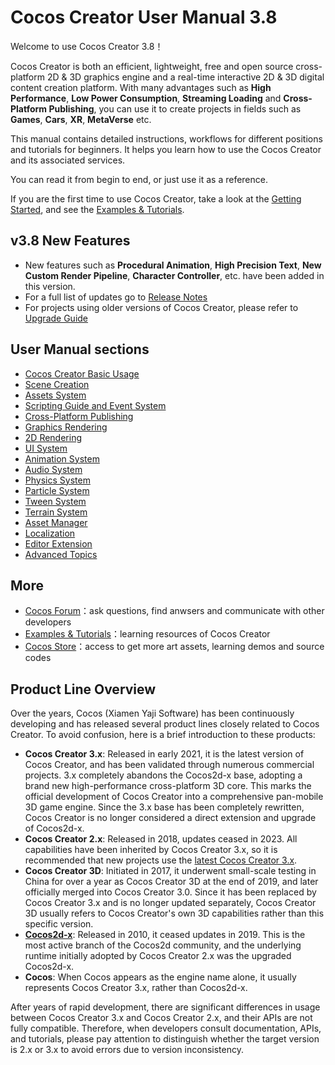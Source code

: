 # Cocos Creator User Manual 3.8

Welcome to use Cocos Creator 3.8！

Cocos Creator is both an efficient, lightweight, free and open source cross-platform 2D & 3D graphics engine and a real-time interactive 2D & 3D digital content creation platform. With many advantages such as **High Performance**, **Low Power Consumption**, **Streaming Loading** and **Cross-Platform Publishing**, you can use it to create projects in fields such as **Games**, **Cars**, **XR**, **MetaVerse** etc.

This manual contains detailed instructions, workflows for different positions and tutorials for beginners.
It helps you learn how to use the Cocos Creator and its associated services.

You can read it from begin to end, or just use it as a reference.

If you are the first time to use Cocos Creator, take a look at the [Getting Started](getting-started/index.md), and see the [Examples & Tutorials](./cases-and-tutorials/index.md).

## v3.8 New Features

- New features such as **Procedural Animation**, **High Precision Text**, **New Custom Render Pipeline**, **Character Controller**, etc. have been added in this version.
- For a full list of updates go to [Release Notes](https://www.cocos.com/creator-download)
- For projects using older versions of Cocos Creator, please refer to [Upgrade Guide](./release-notes/index.md)

## User Manual sections

- [Cocos Creator Basic Usage](getting-started/index.md)
- [Scene Creation](concepts/scene/index.md)
- [Assets System](asset/index.md)
- [Scripting Guide and Event System](scripting/index.md)
- [Cross-Platform Publishing](editor/publish/index.md)
- [Graphics Rendering](module-map/graphics.md)
- [2D Rendering](2d-object/2d-render/index.md)
- [UI System](2d-object/ui-system/index.md)
- [Animation System](animation/index.md)
- [Audio System](audio-system/overview.md)
- [Physics System](physics/index.md)
- [Particle System](particle-system/index.md)
- [Tween System](tween/index.md)
- [Terrain System](editor/terrain/index.md)
- [Asset Manager](asset/asset-manager.md)
- [Localization](editor/l10n/overview.md)
- [Editor Extension](editor/extension/readme.md)
- [Advanced Topics](advanced-topics/index.md)

## More

- [Cocos Forum](https://discuss.cocos2d-x.org/)：ask questions, find anwsers and communicate with other developers
- [Examples & Tutorials](./cases-and-tutorials/index.md)：learning resources of Cocos Creator
- [Cocos Store](https://store.cocos.com)：access to get more art assets, learning demos and source codes

## Product Line Overview

Over the years, Cocos (Xiamen Yaji Software) has been continuously developing and has released several product lines closely related to Cocos Creator. To avoid confusion, here is a brief introduction to these products:
- **Cocos Creator 3.x**: Released in early 2021, it is the latest version of Cocos Creator, and has been validated through numerous commercial projects. 3.x completely abandons the Cocos2d-x base, adopting a brand new high-performance cross-platform 3D core. This marks the official development of Cocos Creator into a comprehensive pan-mobile 3D game engine. Since the 3.x base has been completely rewritten, Cocos Creator is no longer considered a direct extension and upgrade of Cocos2d-x.
- **Cocos Creator 2.x**: Released in 2018, updates ceased in 2023. All capabilities have been inherited by Cocos Creator 3.x, so it is recommended that new projects use the [latest Cocos Creator 3.x](https://www.cocos.com/creator-download).
- **Cocos Creator 3D**: Initiated in 2017, it underwent small-scale testing in China for over a year as Cocos Creator 3D at the end of 2019, and later officially merged into Cocos Creator 3.0. Since it has been replaced by Cocos Creator 3.x and is no longer updated separately, Cocos Creator 3D usually refers to Cocos Creator's own 3D capabilities rather than this specific version.
- **[Cocos2d-x](https://www.cocos.com/cocos2d-x)**: Released in 2010, it ceased updates in 2019. This is the most active branch of the Cocos2d community, and the underlying runtime initially adopted by Cocos Creator 2.x was the upgraded Cocos2d-x.
- **Cocos**: When Cocos appears as the engine name alone, it usually represents Cocos Creator 3.x, rather than Cocos2d-x.

After years of rapid development, there are significant differences in usage between Cocos Creator 3.x and Cocos Creator 2.x, and their APIs are not fully compatible. Therefore, when developers consult documentation, APIs, and tutorials, please pay attention to distinguish whether the target version is 2.x or 3.x to avoid errors due to version inconsistency.
